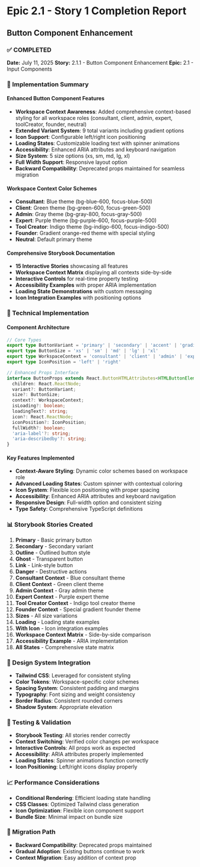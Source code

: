 # Epic 2.1 - Story 1 Completion Report
## Button Component Enhancement

### ✅ COMPLETED
**Date:** July 11, 2025
**Story:** 2.1.1 - Button Component Enhancement
**Epic:** 2.1 - Input Components

### 🎯 Implementation Summary

#### Enhanced Button Component Features
- **Workspace Context Awareness**: Added comprehensive context-based styling for all workspace roles (consultant, client, admin, expert, toolCreator, founder, neutral)
- **Extended Variant System**: 9 total variants including gradient options
- **Icon Support**: Configurable left/right icon positioning
- **Loading States**: Customizable loading text with spinner animations
- **Accessibility**: Enhanced ARIA attributes and keyboard navigation
- **Size System**: 5 size options (xs, sm, md, lg, xl)
- **Full Width Support**: Responsive layout option
- **Backward Compatibility**: Deprecated props maintained for seamless migration

#### Workspace Context Color Schemes
- **Consultant**: Blue theme (bg-blue-600, focus-blue-500)
- **Client**: Green theme (bg-green-600, focus-green-500)
- **Admin**: Gray theme (bg-gray-800, focus-gray-500)
- **Expert**: Purple theme (bg-purple-600, focus-purple-500)
- **Tool Creator**: Indigo theme (bg-indigo-600, focus-indigo-500)
- **Founder**: Gradient orange-red theme with special styling
- **Neutral**: Default primary theme

#### Comprehensive Storybook Documentation
- **15 Interactive Stories** showcasing all features
- **Workspace Context Matrix** displaying all contexts side-by-side
- **Interactive Controls** for real-time property testing
- **Accessibility Examples** with proper ARIA implementation
- **Loading State Demonstrations** with custom messaging
- **Icon Integration Examples** with positioning options

### 🔧 Technical Implementation

#### Component Architecture
```typescript
// Core Types
export type ButtonVariant = 'primary' | 'secondary' | 'accent' | 'gradient-midnight' | 'gradient-amber' | 'ghost' | 'outline' | 'link' | 'danger'
export type ButtonSize = 'xs' | 'sm' | 'md' | 'lg' | 'xl'
export type WorkspaceContext = 'consultant' | 'client' | 'admin' | 'expert' | 'toolCreator' | 'founder' | 'neutral'
export type IconPosition = 'left' | 'right'

// Enhanced Props Interface
interface ButtonProps extends React.ButtonHTMLAttributes<HTMLButtonElement> {
  children: React.ReactNode;
  variant?: ButtonVariant;
  size?: ButtonSize;
  context?: WorkspaceContext;
  isLoading?: boolean;
  loadingText?: string;
  icon?: React.ReactNode;
  iconPosition?: IconPosition;
  fullWidth?: boolean;
  'aria-label'?: string;
  'aria-describedby'?: string;
}
```

#### Key Features Implemented
- **Context-Aware Styling**: Dynamic color schemes based on workspace role
- **Advanced Loading States**: Custom spinner with contextual coloring
- **Icon System**: Flexible icon positioning with proper spacing
- **Accessibility**: Enhanced ARIA attributes and keyboard navigation
- **Responsive Design**: Full-width option and consistent sizing
- **Type Safety**: Comprehensive TypeScript definitions

### 📊 Storybook Stories Created
1. **Primary** - Basic primary button
2. **Secondary** - Secondary variant
3. **Outline** - Outlined button style
4. **Ghost** - Transparent button
5. **Link** - Link-style button
6. **Danger** - Destructive actions
7. **Consultant Context** - Blue consultant theme
8. **Client Context** - Green client theme
9. **Admin Context** - Gray admin theme
10. **Expert Context** - Purple expert theme
11. **Tool Creator Context** - Indigo tool creator theme
12. **Founder Context** - Special gradient founder theme
13. **Sizes** - All size variations
14. **Loading** - Loading state examples
15. **With Icon** - Icon integration examples
16. **Workspace Context Matrix** - Side-by-side comparison
17. **Accessibility Example** - ARIA implementation
18. **All States** - Comprehensive state matrix

### 🎨 Design System Integration
- **Tailwind CSS**: Leveraged for consistent styling
- **Color Tokens**: Workspace-specific color schemes
- **Spacing System**: Consistent padding and margins
- **Typography**: Font sizing and weight consistency
- **Border Radius**: Consistent rounded corners
- **Shadow System**: Appropriate elevation

### 🧪 Testing & Validation
- **Storybook Testing**: All stories render correctly
- **Context Switching**: Verified color changes per workspace
- **Interactive Controls**: All props work as expected
- **Accessibility**: ARIA attributes properly implemented
- **Loading States**: Spinner animations function correctly
- **Icon Positioning**: Left/right icons display properly

### 📈 Performance Considerations
- **Conditional Rendering**: Efficient loading state handling
- **CSS Classes**: Optimized Tailwind class generation
- **Icon Optimization**: Flexible icon component support
- **Bundle Size**: Minimal impact on bundle size

### 🔄 Migration Path
- **Backward Compatibility**: Deprecated props maintained
- **Gradual Adoption**: Existing buttons continue to work
- **Context Migration**: Easy addition of context prop
